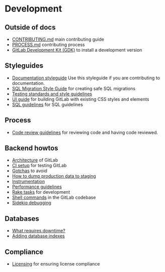 # Development

## Outside of docs

- [CONTRIBUTING.md](https://gitlab.com/gitlab-org/gitlab-ce/blob/master/CONTRIBUTING.md) main contributing guide
- [PROCESS.md](https://gitlab.com/gitlab-org/gitlab-ce/blob/master/PROCESS.md) contributing process
- [GitLab Development Kit (GDK)](https://gitlab.com/gitlab-org/gitlab-development-kit/blob/master/doc/howto/README.md) to install a development version

## Styleguides

- [Documentation styleguide](doc_styleguide.md) Use this styleguide if you are
  contributing to documentation.
- [SQL Migration Style Guide](migration_style_guide.md) for creating safe SQL migrations
- [Testing standards and style guidelines](testing.md)
- [UI guide](ui_guide.md) for building GitLab with existing CSS styles and elements
- [SQL guidelines](sql.md) for SQL guidelines

## Process

- [Code review guidelines](code_review.md) for reviewing code and having code reviewed.

## Backend howtos

- [Architecture](architecture.md) of GitLab
- [CI setup](ci_setup.md) for testing GitLab
- [Gotchas](gotchas.md) to avoid
- [How to dump production data to staging](db_dump.md)
- [Instrumentation](instrumentation.md)
- [Performance guidelines](performance.md)
- [Rake tasks](rake_tasks.md) for development
- [Shell commands](shell_commands.md) in the GitLab codebase
- [Sidekiq debugging](sidekiq_debugging.md)

## Databases

- [What requires downtime?](what_requires_downtime.md)
- [Adding database indexes](adding_database_indexes.md)

## Compliance

- [Licensing](licensing.md) for ensuring license compliance

